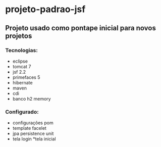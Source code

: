 # projeto-padrao-jsf
## Projeto usado como pontape inicial para novos projetos
 
### Tecnologias:
 
 * eclipse
 * tomcat 7
 * jsf 2.2
 * primefaces 5
 * hibernate
 * maven
 * cdi
 * banco h2 memory
 
### Configurado:
 
 * configurações pom
 * template facelet
 * jpa persistence unit
 * tela login
 *tela inicial


